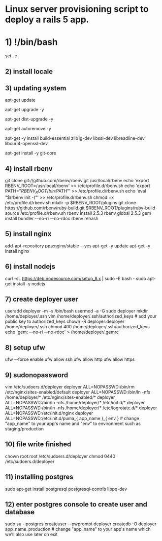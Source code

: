 # Linux server provisioning script to deploy a rails 5 app.  

# 1) !/bin/bash

set -e

## 2) install locale

## 3) updating system

apt-get update

apt-get upgrade -y

apt-get dist-upgrade -y

apt-get autoremove -y

apt-get -y install build-essential zlib1g-dev libssl-dev libreadline-dev libcurl4-openssl-dev

apt-get install -y git-core

## 4) install rbenv

git clone git://github.com/rbenv/rbenv.git /usr/local/rbenv
echo 'export RBENV_ROOT=/usr/local/rbenv' >> /etc/profile.d/rbenv.sh
echo 'export PATH="$RBENV_ROOT/bin:$PATH"' >> /etc/profile.d/rbenv.sh
echo 'eval "$(rbenv init -)"' >> /etc/profile.d/rbenv.sh
chmod +x /etc/profile.d/rbenv.sh
mkdir -p $RBENV_ROOT/plugins
git clone https://github.com/rbenv/ruby-build.git $RBENV_ROOT/plugins/ruby-build
source /etc/profile.d/rbenv.sh
rbenv install 2.5.3
rbenv global 2.5.3
gem install bundler --no-ri --no-rdoc
rbenv rehash

## 5) install nginx

add-apt-repository ppa:nginx/stable --yes
apt-get -y update
apt-get -y install nginx

## 6) install nodejs

curl -sL https://deb.nodesource.com/setup_8.x | sudo -E bash -
sudo apt-get install -y nodejs

## 7) create deployer user
useradd deployer -m -s /bin/bash
usermod -a -G sudo deployer
mkdir /home/deployer/.ssh
vim /home/deployer/.ssh/authorized_keys # add your public key to authorized_keys
chown -R deployer:deployer /home/deployer/.ssh
chmod 400 /home/deployer/.ssh/authorized_keys
echo 'gem: --no-ri --no-rdoc' > /home/deployer/.gemrc

## 8) setup ufw
ufw --force enable
ufw allow ssh
ufw allow http
ufw allow https

## 9) sudonopassword
vim /etc/sudoers.d/deployer
deployer ALL=NOPASSWD:/bin/rm /etc/nginx/sites-enabled/default
deployer ALL=NOPASSWD:/bin/ln -nfs /home/deployer/* /etc/nginx/sites-enabled/*
deployer ALL=NOPASSWD:/bin/ln -nfs /home/deployer/* /etc/init.d/*
deployer ALL=NOPASSWD:/bin/ln -nfs /home/deployer/* /etc/logrotate.d/*
deployer ALL=NOPASSWD:/etc/init.d/nginx
deployer ALL=NOPASSWD:/etc/init.d/puma_{ app_name }_{ env } # change "app_name" to your app's name and "env" to environment such as staging/production

## 10) file write finished
chown root:root /etc/sudoers.d/deployer
chmod 0440 /etc/sudoers.d/deployer


## 11) installing postgres
sudo apt-get install postgresql postgresql-contrib libpq-dev

## 12) enter postgres console to create user and database
sudo su - postgres
createuser --pwprompt deployer
createdb -O deployer app_name_production  # change "app_name" to your app's name which we'll also use later on
exit


